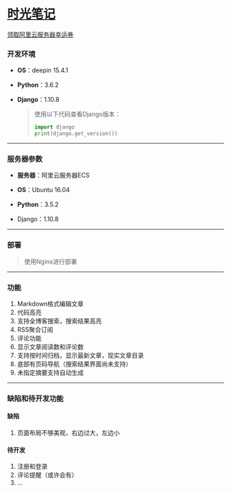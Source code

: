 # [时光笔记](yj1516.site)

[领取阿里云服务器幸运券](https://promotion.aliyun.com/ntms/act/ambassador/sharetouser.html?userCode=6lkfnwma&utm_source=6lkfnwma)

### 开发环境

* **OS**：deepin 15.4.1

* **Python**：3.6.2

* **Django**：1.10.8

  > 使用以下代码查看Django版本：
  >
  > ```python
  > import django
  > print(django.get_version())
  > ```

---

### 服务器参数

* **服务器**：阿里云服务器ECS


* **OS**：Ubuntu 16.04
* **Python**：3.5.2
* Django：1.10.8

---

### 部署

> 使用Nginx进行部署

---

### 功能

1. Markdown格式编辑文章
2. 代码高亮
3. 支持全博客搜索，搜索结果高亮
4. RSS聚合订阅
5. 评论功能
6. 显示文章阅读数和评论数
7. 支持按时间归档，显示最新文章，现实文章目录
8. 底部有页码导航（搜索结果界面尚未支持）
9. 未指定摘要支持自动生成

---

### 缺陷和待开发功能

#### 缺陷

1. 页面布局不够美观，右边过大，左边小

#### 待开发

1. 注册和登录
2. 评论提醒（或许会有）
3. ...
